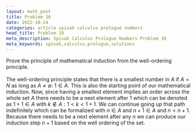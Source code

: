 ```yaml
---
layout: math_post
title: Problem 10
date: 2022-10-24
categories: article spivak calculus prologue numbers
head_title: Problem 10
meta_description: Spivak Calculus Prologue Numbers Problem 10
meta_keywords: spivak,calculus,prologue,solutions
---
```


<p>

  Prove the principle of mathematical induction from the well-ordering principle.
  <br>
  <br>
  The well-ordering principle states that there is a smallest number in $A$ if $A = N$ as long as $A \neq \emptyset$: $1 \in A$. This is also the starting point of our mathematical induction. Now, since having a smallest element implies an order across the whole set $A$ there needs to be a next element after $1$ which can be denoted as $1 + 1 \in A$ with $k \notin A: 1 < k < 1 + 1$. We can continue going up that path indefinitely which can be formalized with $n \in A$ and $n + 1 \in A$ and $n < n + 1$. Because there needs to be a next element after any $n$ we can produce our induction step $n + 1$ based on the well ordering of the set.

</p>
